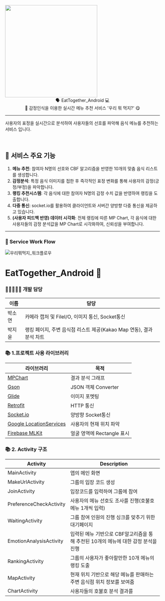 <div align="center" style="display:flex;">
	<img width="300" height="300" src="https://user-images.githubusercontent.com/43838030/116829625-a1783b00-abdf-11eb-990d-4a92b96c3c1b.png">
</div>
<div align="center">
🗣 EatTogether_Android 💻
<br>🍴 감정인식을 이용한 실시간 메뉴 추천 서비스 '우리 뭐 먹지?' 😋
</div>

---
사용자의 표정을 실시간으로 분석하여 사용자들의 선호를 파악해 음식 메뉴를 추천하는 서비스 입니다.<br> 

&nbsp;

## 💛 서비스 주요 기능
  1. **메뉴 추천**: 참여자 N명의 선호와 CBF 알고리즘을 반영한 10개의 맞춤 음식 리스트를 생성합니다. 
  2. **감정분석**: 특정 음식 이미지를 접한 후 즉각적인 표정 변화를 통해 사용자의 감정(긍정/부정)을 파악합니다.
  3. **랭킹 추천시스템**: 각 음식에 대한 참여자 N명의 감정 수치 값을 반영하여 랭킹을 도출합니다. 
  4. **다중 통신**: socket.io를 활용하여 클라이언트와 서버간 양방향 다중 통신을 제공하고 있습니다.
  5. **(사용자 피드백 반영) 데이터 시각화**: 전체 랭킹에 따른 MP Chart, 각 음식에 대한 사용자들의 감정 분석값을 MP Chart로 시각화하여, 신뢰성을 부여합니다.

------
### 📄 Service Work Flow
![우리뭐먹지_워크플로우](https://user-images.githubusercontent.com/43838030/116829539-375f9600-abdf-11eb-8076-ea21cc4e6c64.JPG)

# EatTogether_Android :loudspeaker:

### 👩🏻‍🤝‍👩🏻 개발 담당

| 이름                                                  | 담당                                                    |
| ------------------------------------------------------------ | ------------------------------------------------------- |
| 박소연 | 카메라 캡처 및 FileI/O, 이미지 통신, Socket통신 |
| 박지윤 | 랭킹 페이지, 주변 음식점 리스트 제공(Kakao Map 연동), 결과 분석 차트 |

### 📚 1.프로젝트 사용 라이브러리

| 라이브러리                                                   | 목적                                                    |
| ------------------------------------------------------------ | ------------------------------------------------------- |
| [MPChart](https://github.com/PhilJay/MPAndroidChart) | 결과 분석 그래프                       |
| [Gson](https://github.com/google/gson) | JSON 객체 Converter |
| [Glide](https://github.com/bumptech/glide) | 이미지 포멧팅 |
| [Retrofit](https://square.github.io/retrofit/) | HTTP 통신 |
| [Socket.io](https://socket.io/) | 양방향 Socket통신 |
| [Google LocationServices](https://developers.google.com/android/reference/com/google/android/gms/location/LocationServices) | 사용자의 현재 위치 파악 |
| [Firebase MLKit](https://firebase.google.com/docs/ml-kit/detect-faces) | 얼굴 영역에 Rectangle 표시 |

### 📚 2. Activity 구조

|                  Activity   |                 Description   |
| ----------------------------------- | ------------------------------------------- |
| MainActivity  |  앱의 메인 화면    |
| MakeUrlActivity  | 그룹의 입장 코드 생성 |
| JoinActivity  |  입장코드를 입력하여 그룹에 참여  |
| PreferenceCheckActivity  | 사용자의 메뉴 선호도 조사를 진행(호불호 메뉴 1개씩 입력)   |
| WaitingActivity  | 그룹 참여 인원의 진행 싱크를 맞추기 위한 대기페이지  |
| EmotionAnalysisActivity  |  입력된 메뉴 기반으로 CBF알고리즘을 통해 추천된 10개의 메뉴에 대한 감정 분석을 진행 |
| RankingActivity  |  그룹의 사용자가 좋아할만한 10개 메뉴의 랭킹 도출 |
| MapActivity  | 현재 위치 기반으로 해당 메뉴를 판매하는 주변 음식점 위치 정보를 보여줌 |
| ChartActivity  | 사용자들의 호불호 분석 결과를  |
